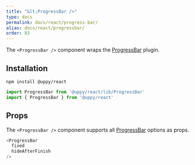 ```yaml
---
title: "&lt;ProgressBar />"
type: docs
permalink: docs/react/progress-bar/
alias: docs/react/progressbar/
order: 83
---
```


The `<ProgressBar />` component wraps the [ProgressBar][] plugin.

## Installation

```shell
npm install @uppy/react
```

```js
import ProgressBar from '@uppy/react/lib/ProgressBar'
import { ProgressBar } from '@uppy/react'
```

## Props

The `<ProgressBar />` component supports all [ProgressBar][] options as props.

```js
<ProgressBar
  fixed
  hideAfterFinish
/>
```

[ProgressBar]: /docs/progressbar/
